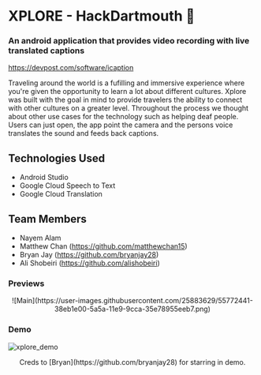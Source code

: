 # XPLORE - HackDartmouth :rocket:

### An android application that provides video recording with live translated captions
https://devpost.com/software/icaption

Traveling around the world is a fufilling and immersive experience where you're given the opportunity to learn a lot about different cultures. Xplore was built with the goal in mind to provide travelers the ability to connect with other cultures on a greater level. Throughout the process we thought about other use cases for the technology such as helping deaf people. 
Users can just open, the app point the camera and the persons voice translates the sound and feeds back captions. 

## Technologies Used
- Android Studio
- Google Cloud Speech to Text
- Google Cloud Translation 


## Team Members 
   - Nayem Alam 
   - Matthew Chan (https://github.com/matthewchan15)
   - Bryan Jay (https://github.com/bryanjay28)
   - Ali Shobeiri (https://github.com/alishobeiri)
    
### Previews
<p align="center">
![Main](https://user-images.githubusercontent.com/25883629/55772441-38eb1e00-5a5a-11e9-9cca-35e78955eeb7.png) </p>

### Demo

![xplore_demo](https://user-images.githubusercontent.com/25883629/55773572-37702480-5a5f-11e9-9a33-0b1faadbb819.gif)
<br/>
<p align="center">
Creds to [Bryan](https://github.com/bryanjay28) for starring in demo.</p>
